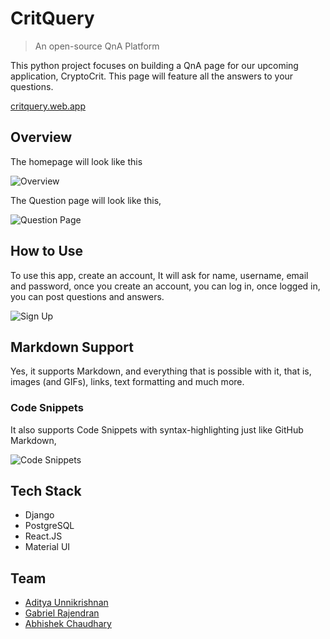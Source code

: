 # CritQuery

> An open-source QnA Platform

This python project focuses on building a QnA page for our upcoming application, CryptoCrit. This page will feature all the answers to your questions.

[critquery.web.app](https://critquery.web.app/)

## Overview

The homepage will look like this

![Overview](https://user-images.githubusercontent.com/17960677/113262463-42788b00-92ee-11eb-8982-539fa7975649.png)

The Question page will look like this,

![Question Page](https://user-images.githubusercontent.com/17960677/113262931-ccc0ef00-92ee-11eb-859f-25384718d828.png)

## How to Use

To use this app, create an account, It will ask for name, username, email and password, once you create an account, you can log in, once logged in, you can post questions and answers.

![Sign Up](https://user-images.githubusercontent.com/17960677/113263672-b0718200-92ef-11eb-9edf-6e3b879325ec.png)

## Markdown Support

Yes, it supports Markdown, and everything that is possible with it, that is, images (and GIFs), links, text formatting and much more.

### Code Snippets

It also supports Code Snippets with syntax-highlighting just like GitHub Markdown,

![Code Snippets](https://user-images.githubusercontent.com/17960677/113485141-d05c9d80-94c9-11eb-88b6-053c4067350d.png)

## Tech Stack

* Django
* PostgreSQL
* React.JS
* Material UI

## Team

* [Aditya Unnikrishnan](https://www.adiunni.tech)
* [Gabriel Rajendran](https://github.com/rgab1508)
* [Abhishek Chaudhary](https://theabbie.github.io/)
